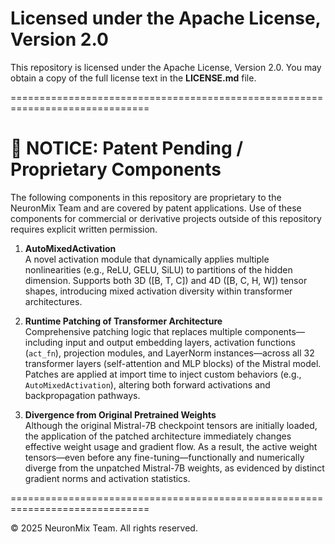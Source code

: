 Licensed under the Apache License, Version 2.0
===================================================

This repository is licensed under the Apache License, Version 2.0. You may obtain a copy of the full license text in the **LICENSE.md** file.

==============================================================================

📣 NOTICE: Patent Pending / Proprietary Components
==============================================================================

The following components in this repository are proprietary to the NeuronMix Team and are covered by patent applications. Use of these components for commercial or derivative projects outside of this repository requires explicit written permission.

1. **AutoMixedActivation**  
   A novel activation module that dynamically applies multiple nonlinearities (e.g., ReLU, GELU, SiLU) to partitions of the hidden dimension. Supports both 3D ([B, T, C]) and 4D ([B, C, H, W]) tensor shapes, introducing mixed activation diversity within transformer architectures.

2. **Runtime Patching of Transformer Architecture**  
   Comprehensive patching logic that replaces multiple components—including input and output embedding layers, activation functions (`act_fn`), projection modules, and LayerNorm instances—across all 32 transformer layers (self-attention and MLP blocks) of the Mistral model. Patches are applied at import time to inject custom behaviors (e.g., `AutoMixedActivation`), altering both forward activations and backpropagation pathways.

3. **Divergence from Original Pretrained Weights**  
   Although the original Mistral-7B checkpoint tensors are initially loaded, the application of the patched architecture immediately changes effective weight usage and gradient flow. As a result, the active weight tensors—even before any fine-tuning—functionally and numerically diverge from the unpatched Mistral-7B weights, as evidenced by distinct gradient norms and activation statistics.

==============================================================================

© 2025 NeuronMix Team. All rights reserved.
